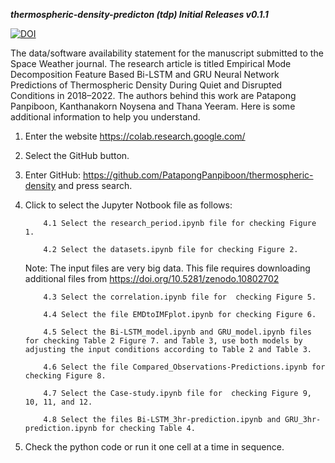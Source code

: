 ***thermospheric-density-predicton (tdp) Initial Releases v0.1.1***

[![DOI](https://zenodo.org/badge/770243264.svg)](https://zenodo.org/doi/10.5281/zenodo.10807295)

The data/software availability statement for the manuscript submitted to the Space Weather journal. The research article is titled Empirical Mode Decomposition Feature Based Bi-LSTM and GRU Neural Network Predictions of Thermospheric Density During Quiet and Disrupted Conditions in 2018–2022. The authors behind this work are Patapong Panpiboon, Kanthanakorn Noysena and Thana Yeeram. Here is some additional information to help you understand.

1. Enter the website https://colab.research.google.com/
2. Select the GitHub button.
3. Enter GitHub: https://github.com/PatapongPanpiboon/thermospheric-density and press search.

4. Click to select the Jupyter Notbook file as follows:

           4.1 Select the research_period.ipynb file for checking Figure 1.

           4.2 Select the datasets.ipynb file for checking Figure 2. 
   Note: The input files are very big data. This file requires downloading additional files from https://doi.org/10.5281/zenodo.10802702

           4.3 Select the correlation.ipynb file for  checking Figure 5.

           4.4 Select the file EMDtoIMFplot.ipynb for checking Figure 6.

           4.5 Select the Bi-LSTM_model.ipynb and GRU_model.ipynb files for checking Table 2 Figure 7. and Table 3, use both models by adjusting the input conditions according to Table 2 and Table 3.

           4.6 Select the file Compared_Observations-Predictions.ipynb for checking Figure 8.

           4.7 Select the Case-study.ipynb file for  checking Figure 9, 10, 11, and 12.

           4.8 Select the files Bi-LSTM_3hr-prediction.ipynb and GRU_3hr-prediction.ipynb for checking Table 4.

5. Check the python code or run it one cell at a time in sequence.
